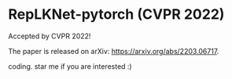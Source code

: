 # RepLKNet-pytorch (CVPR 2022)

Accepted by CVPR 2022!

The paper is released on arXiv: https://arxiv.org/abs/2203.06717.

coding. star me if you are interested :)
